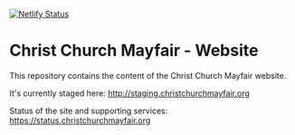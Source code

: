 [![Netlify Status](https://api.netlify.com/api/v1/badges/7733f203-6a81-4044-83ee-d15554cdc540/deploy-status)](https://app.netlify.com/sites/ccmsite/deploys)

# Christ Church Mayfair - Website

This repository contains the content of the Christ Church Mayfair website.

It's currently staged here: http://staging.christchurchmayfair.org

Status of the site and supporting services: https://status.christchurchmayfair.org
